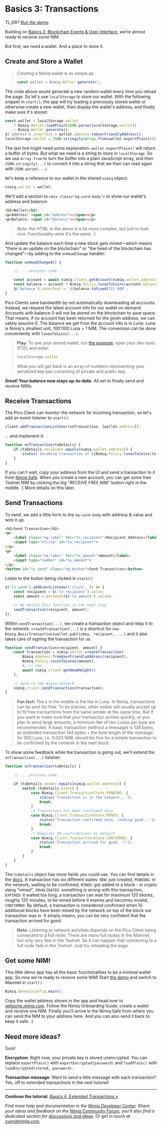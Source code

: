 # Basics 3: Transactions

_TL;DR? [Run the demo](playground.html#basics-3-transactions-demo.html)._

Building on [Basics 2: Blockchain Events & User Interface](basics-2-events-and-ui),
we're almost ready to receive some NIM.

But first, we need a wallet. And a place to store it.

## Create and Store a Wallet

> Creating a Nimiq wallet is as simple as:
>
> ```js
> const wallet = Nimiq.Wallet.generate();
> ```

The code above would generate a new random wallet every time you reload the page.
So let's use `localStorage` to store our wallet.
With the following snippet in `start()`, the app will try loading a previously stored wallet or
otherwise create a new wallet, then display the wallet's address, and finally make sure it's stored:

```js
const wallet = localStorage.wallet
    ? Nimiq.Wallet.loadPlain(JSON.parse(localStorage.wallet))
    : Nimiq.Wallet.generate();
$('address').innerText = wallet.address.toUserFriendlyAddress();
localStorage.wallet = JSON.stringify(Array.from(wallet.exportPlain()));
```

The last line might need some explanation:
`wallet.exportPlain()` will return a buffer of bytes.
But what we need is a string to store in `localStorage`.
So we use `Array.from` to turn the buffer into a plain JavaScript array,
and then `JSON.stringify(...)` to convert it into a string that we then
can read again with `JSON.parse(...)`.

let's keep a reference to our wallet in the shared `nimiq` object:

```js
nimiq.wallet = wallet;
```

We'll add a section to `<div class="nq-card-body">`
to show our wallet's address and balance:

```html
<h2>Wallet</h2>
<p>Address: <span id="address"></span></p>
<p>Balance: <span id="balance"></span></p>
```

> *Note:* the HTML in the demo is a bit more complex, but just to look nice. Functionality-wise it's the same. :)

And update the balance each time a new block gets mined&mdash;which means
"there is an update on the blockchain" or
"the head of the blockchain has changed"&mdash;by adding to the `onHeadChange` handler:

```js
function onHeadChanged() {

    // ... previous code ...

    const account = await nimiq.client.getAccount(nimiq.wallet.address);
    const balance = account ? Nimiq.Policy.lunasToCoins(account.balance) : 0;
    $('balance').innerText = `${balance.toFixed(2)} NIM`;
}
```

Pico Clients save bandwidth by not automatically downloading all accounts.
Instead, we request the latest account info for our wallet on demand.
Accounts with balance 0 will not be stored on the blockchain to save space.
That means, if no account has been returned for the given address, we can safely assume 0.
The balance we get from the account info is in _Luna_.
Luna is Nimiq's smallest unit, 100'000 Luna = 1 NIM.
The conversion can be done conveniently with `lunasToCoins(...)`.

> **Play:** To see your stored wallet, run [the example](playground.html#basics-3-transactions-demo.html),
> open your dev tools (F12), and enter:
>
> ```js
> localStorage.wallet
> ```
>
> What you will get back is an array of numbers representing your serialized key pair consisting of private and public key.

**Great! Your balance now stays up-to-date.**
All set to finally send and receive NIMs.

## Receive Transactions

The Pico Client can monitor the network for incoming transaction,
so let's add an event listener to `start()`:

```js
client.addTransactionListener(onTransaction, [wallet.address]);
```

... and implement it:

```javascript
function onTransaction(txDetails) {
    if (txDetails.recipient.equals(nimiq.wallet.address)) {
        status(`Incoming transaction of ${Nimiq.Policy.lunasToCoins(tx.value)} NIM.`);
    }
}
```

If you can't wait, copy your address from the UI and send a transaction to it from
[Nimiq Safe](https://safe.nimiq-testnet.com).
When you create a new account, you can get some free Testnet NIM
by clicking the big "RECEIVE FREE NIM" button right in the middle. :)
More details on this later.

## Send Transactions

To send, we add a little form to the `nq-card-body` with address & value and wire it up:

```html
<h2>Send Transaction</h2>
<p>
    <label class="nq-label" for="tx_recipient">Recipient Address</label>
    <input type="string" id="tx_recipient">
</p>
<p>
    <label class="nq-label" for="tx_amount">Amount</label>
    <input type="number" id="tx_amount">
</p>
<button id="tx_send" class="nq-button">Send Transaction</button>
```

Listen to the button being clicked in `start()`:

```js
$('tx_send').addEventListener('click', () => {
    const recipient = $('tx_recipient').value;
    const amount = parseInt($('tx_amount').value);

    // We define this function in the next step
    sendTransaction(recipient, amount);
});
```

Within `sendTransaction(...)`, we create a transaction object and relay it to the network.
`createTransaction(...)` is a shortcut for
`new Nimiq.BasicTransaction(wallet.publicKey, recipient, ...)` and
it also takes care of signing the transaction for us.

```js
function sendTransaction(recipient, amount) {
    const transaction = nimiq.wallet.createTransaction(
        Nimiq.Address.fromUserFriendlyAddress(recipient),
        Nimiq.Policy.coinsToLunas(amount),
        0, // fee
        await nimiq.client.getHeadHeight()
    );

    // Send to the Nimiq network
    nimiq.client.sendTransaction(transaction);
}
```

> **Fun fact:** The `0` in the middle is the fee in Luna.
> In Nimiq, transactions can be sent for free.
> To be precise, other nodes will usually accept up to 10 free transactions
> from the same sender at the same time.
> But if you want to make sure that your transaction arrives quickly, or you plan to send large amounts,
> a minimum fee of two Lunas per byte are recommended.
> A basic transaction (without a message) is 138 bytes, an extended transaction 144 bytes + the byte length of the message.
> So 300 Luna, i.e. 0.003 NIM, should be fine for a simple transaction to be confirmed by the network in the next block.

To show some feedback while the transaction is going out,
we'll extend the `onTransaction(...)` listener:

```js
function onTransaction(txDetails) {

    // ... previous code ...

    if (txDetails.sender.equals(nimiq.wallet.address)) {
        switch (txDetails.state) {
            case Nimiq.Client.TransactionState.PENDING: {
                status('Transaction is in the network...');
                break;
            }
            // Transaction has been confirmed once
            case Nimiq.Client.TransactionState.MINED: {
                status('Transaction confirmed once, looking good...');
                break;
            }
            // Requires 10 confirmations by default
            case Nimiq.Client.TransactionState.CONFIRMED: {
                status('Transaction arrived for good. :)');
                break;
            }
        }
    }
}
```

The `txDetails` object has more fields you could use.
You can find details in the [docs](https://doc.esdoc.org/github.com/nimiq/core-js/class/src/main/generic/api/TransactionDetails.js~TransactionDetails.html).
A transaction has six different states: `NEW`: just created, `PENDING`: in the network, waiting to be confirmed,
`MINED`: got added to a block - in crypto slang "mined",
`INVALIDATED`: something is wrong with this transaction,
`EXPIRED`: it waited too long; a transaction can wait for maximum 120 blocks,
 roughly 120 minutes, to be mined before it expires and becomes invalid,
`CONFIRMED`: By default, a transaction is considered confirmed when
10 additional blocks have been mined by the network on top of the block our transaction was in.
It simply means, you can be very confident that the transaction arrived for good.

> **Note:** Listening to network activities depends on the Pico Client being connected to a full node.
> There are many full nodes in the Mainnet, but only very few in the Testnet.
> So it can happen that connecting to a full node fails in the Testnet.
> Just try reloading the page.

## Get some NIM!

This little demo app has all the basic functionalities to be a minimal wallet app.
So now we're ready to receive some NIM!
Start [the demo](playground.html#basics-3-transactions-demo.html)
and switch to Mainnet in `start()`.

```js
Nimiq.GenesisConfig.main();
```

Copy the wallet address shown in the app and head over to
[getsome.nimiq.com](https://getsome.nimiq.com).
Follow the Nimiq Onboarding Guide, create a wallet and receive one NIM.
Finally you'll arrive in the Nimiq Safe from where you can send the NIM to your address here.
And you can also send it back to keep it safe. :)

## Need more ideas?

Sure!

**Encryption**: Right now, your private key is stored unencrypted.
You can replace `exportPlain()` with `exportEncrypted(password)` and `loadPlain()` with `loadEncrypted(stored, password)`.

**Transaction message**: Want to send a little message with each transaction?
Yes, off to extended transactions in the next tutorial!

---

**Continue the tutorial**: [Basics 4, Extended  Transactions »](basics-4-extended-tx)

_Find more help and documentation in the [Nimiq Developer Center](https://nimiq.com/developers/).
Share your ideas and feedback on the [Nimiq Community Forum](https://forum.nimiq.community),
you'll also find a dedicated section for [discussions and ideas](https://forum.nimiq.community/c/documentation/drafts).
Or get in touch at [sven@nimiq.com](mailto:sven@nimiq.com)._
